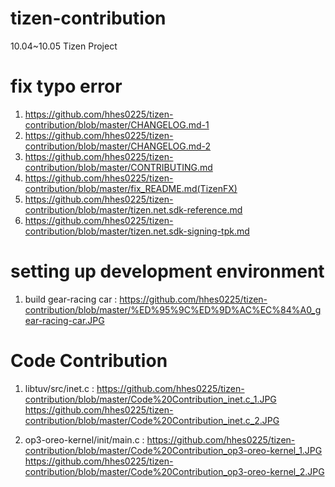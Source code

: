 # tizen-contribution
10.04~10.05 Tizen Project

# fix typo error
1. https://github.com/hhes0225/tizen-contribution/blob/master/CHANGELOG.md-1
2. https://github.com/hhes0225/tizen-contribution/blob/master/CHANGELOG.md-2
3. https://github.com/hhes0225/tizen-contribution/blob/master/CONTRIBUTING.md
4. https://github.com/hhes0225/tizen-contribution/blob/master/fix_README.md(TizenFX)
5. https://github.com/hhes0225/tizen-contribution/blob/master/tizen.net.sdk-reference.md
6. https://github.com/hhes0225/tizen-contribution/blob/master/tizen.net.sdk-signing-tpk.md

# setting up development environment
1. build gear-racing car :
https://github.com/hhes0225/tizen-contribution/blob/master/%ED%95%9C%ED%9D%AC%EC%84%A0_gear-racing-car.JPG

# Code Contribution
1. libtuv/src/inet.c :
https://github.com/hhes0225/tizen-contribution/blob/master/Code%20Contribution_inet.c_1.JPG
https://github.com/hhes0225/tizen-contribution/blob/master/Code%20Contribution_inet.c_2.JPG

2. op3-oreo-kernel/init/main.c :
https://github.com/hhes0225/tizen-contribution/blob/master/Code%20Contribution_op3-oreo-kernel_1.JPG
https://github.com/hhes0225/tizen-contribution/blob/master/Code%20Contribution_op3-oreo-kernel_2.JPG
